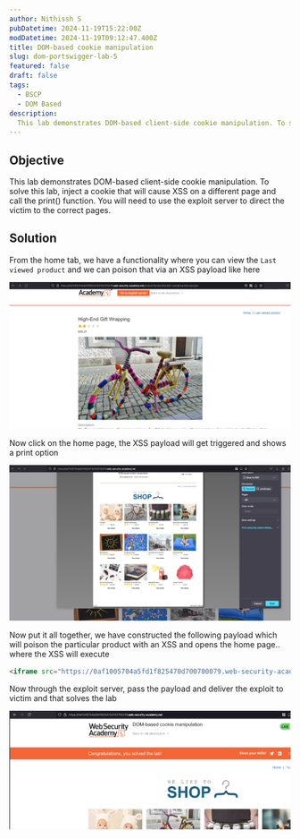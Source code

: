 ```yaml
---
author: Nithissh S
pubDatetime: 2024-11-19T15:22:00Z
modDatetime: 2024-11-19T09:12:47.400Z
title: DOM-based cookie manipulation
slug: dom-portswigger-lab-5
featured: false
draft: false
tags:
  - BSCP
  - DOM Based
description:
  This lab demonstrates DOM-based client-side cookie manipulation. To solve this lab, inject a cookie that will cause XSS on a different page and call the print() function. You will need to use the exploit server to direct the victim to the correct pages. 
---
```


## Objective 

This lab demonstrates DOM-based client-side cookie manipulation. To solve this lab, inject a cookie that will cause XSS on a different page and call the print() function. You will need to use the exploit server to direct the victim to the correct pages. 

## Solution 

From the home tab, we have a functionality where you can view the `Last viewed product` and we can poison that via an XSS payload like here

![](../../assets/images/bscp/dom/dom-6.png)

Now click on the home page, the XSS payload will get triggered and shows a print option 

![](../../assets/images/bscp/dom/dom-7.png)

Now put it all together, we have constructed the following payload which will poison the particular product with an XSS and opens the home page.. where the XSS will execute 

```html
<iframe src="https://0af1005704a5fd1f825470d700700079.web-security-academy.net/product?productId=1&'><script>print()</script>" onload="if(!window.x)this.src='https://0af1005704a5fd1f825470d700700079.web-security-academy.net';window.x=1;">
```

Now through the exploit server, pass the payload and deliver the exploit to victim and that solves the lab 

![](../../assets/images/bscp/dom/dom-8.png)